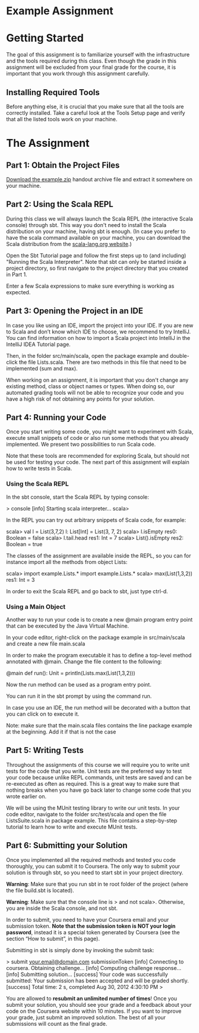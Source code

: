 # Example Assignment

# Getting Started

The goal of this assignment is to familiarize yourself with the infrastructure and the tools required during this class. Even though the grade in this assignment will be excluded from your final grade for the course, it is important that you work through this assignment carefully.

## Installing Required Tools

Before anything else, it is crucial that you make sure that all the tools are correctly installed. Take a careful look at the Tools Setup page and verify that all the listed tools work on your machine.

# The Assignment

## Part 1: Obtain the Project Files

[Download the example.zip](https://moocs.scala-lang.org/~dockermoocs/handouts/scala-3/progfun1-example.zip) handout archive file and extract it somewhere on your machine.

## Part 2: Using the Scala REPL

During this class we will always launch the Scala REPL (the interactive Scala console) through sbt. This way you don't need to install the Scala distribution on your machine, having sbt is enough. (In case you prefer to have the scala command available on your machine, you can download the Scala distribution from the [scala-lang.org website](http://www.scala-lang.org/downloads).)

Open the Sbt Tutorial page and follow the first steps up to (and including) "Running the Scala Interpreter". Note that sbt can only be started inside a project directory, so first navigate to the project directory that you created in Part 1.

Enter a few Scala expressions to make sure everything is working as expected.

## Part 3: Opening the Project in an IDE

In case you like using an IDE, import the project into your IDE. If you are new to Scala and don’t know which IDE to choose, we recommend to try IntelliJ. You can find information on how to import a Scala project into IntelliJ in the IntelliJ IDEA Tutorial page.

Then, in the folder src/main/scala, open the package example and double-click the file Lists.scala. There are two methods in this file that need to be implemented (sum and max).

When working on an assignment, it is important that you don't change any existing method, class or object names or types. When doing so, our automated grading tools will not be able to recognize your code and you have a high risk of not obtaining any points for your solution.

## Part 4: Running your Code

Once you start writing some code, you might want to experiment with Scala, execute small snippets of code or also run some methods that you already implemented. We present two possibilities to run Scala code.

Note that these tools are recommended for exploring Scala, but should not be used for testing your code. The next part of this assignment will explain how to write tests in Scala.

### Using the Scala REPL

In the sbt console, start the Scala REPL by typing console:

\> console [info] Starting scala interpreter... scala>

In the REPL you can try out arbitrary snippets of Scala code, for example:

scala> val l = List(3,7,2) l: List[Int] = List(3, 7, 2) scala> l.isEmpty res0: Boolean = false scala> l.tail.head res1: Int = 7 scala> List().isEmpty res2: Boolean = true

The classes of the assignment are available inside the REPL, so you can for instance import all the methods from object Lists:

scala> import example.Lists.* import example.Lists.* scala> max(List(1,3,2)) res1: Int = 3

In order to exit the Scala REPL and go back to sbt, just type ctrl-d.

### Using a Main Object

Another way to run your code is to create a new @main program entry point that can be executed by the Java Virtual Machine.

In your code editor, right-click on the package example in src/main/scala and create a new file main.scala

In order to make the program executable it has to define a top-level method annotated with @main. Change the file content to the following:

@main def run(): Unit =  println(Lists.max(List(1,3,2)))

Now the run method can be used as a program entry point.

You can run it in the sbt prompt by using the command run.

In case you use an IDE, the run method will be decorated with a button that you can click on to execute it.

Note: make sure that the main.scala files contains the line package example at the beginning. Add it if that is not the case

## Part 5: Writing Tests

Throughout the assignments of this course we will require you to write unit tests for the code that you write. Unit tests are the preferred way to test your code because unlike REPL commands, unit tests are saved and can be re-executed as often as required. This is a great way to make sure that nothing breaks when you have go back later to change some code that you wrote earlier on.

We will be using the MUnit testing library to write our unit tests. In your code editor, navigate to the folder src/test/scala and open the file ListsSuite.scala in package example. This file contains a step-by-step tutorial to learn how to write and execute MUnit tests.

## Part 6: Submitting your Solution

Once you implemented all the required methods and tested you code thoroughly, you can submit it to Coursera. The only way to submit your solution is through sbt, so you need to start sbt in your project directory.

**Warning**: Make sure that you run sbt in te root folder of the project (where the file build.sbt is located).

**Warning**: Make sure that the console line is > and not scala>. Otherwise, you are inside the Scala console, and not sbt.

In order to submit, you need to have your Coursera email and your submission token. **Note that the submission token is NOT your login password**, instead it is a special token generated by Coursera (see the section “How to submit”, in this page).

Submitting in sbt is simply done by invoking the submit task:

\> submit your.email@domain.com submissionToken [info] Connecting to coursera. Obtaining challenge... [info] Computing challenge response... [info] Submitting solution... [success] Your code was successfully submitted: Your submission has been accepted and will be graded shortly. [success] Total time: 2 s, completed Aug 30, 2012 4:30:10 PM > 

You are allowed to **resubmit an unlimited number of times**! Once you submit your solution, you should see your grade and a feedback about your code on the Coursera website within 10 minutes. If you want to improve your grade, just submit an improved solution. The best of all your submissions will count as the final grade.